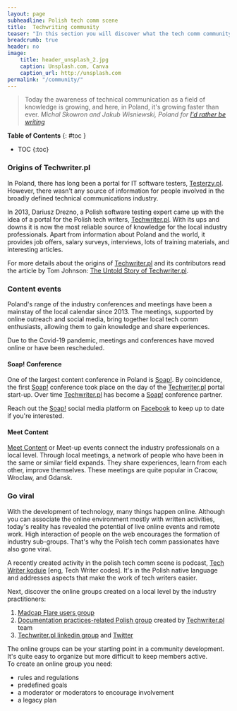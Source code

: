 ```yaml
---
layout: page
subheadline: Polish tech comm scene
title:  Techwriting community
teaser: "In this section you will discover what the tech comm community in Poland is all about, its origin, and activities."
breadcrumb: true
header: no
image:
    title: header_unsplash_2.jpg
    caption: Unsplash.com, Canva
    caption_url: http://unsplash.com
permalink: "/community/"
---
```


> Today the awareness of technical communication as a field of knowledge is growing, and here, in Poland, it's growing faster than ever. <cite>Michal Skowron and Jakub Wisniewski, Poland for [I'd rather be writing](https://idratherbewriting.com/2017/10/31/untold-story-of-techwriter-pl-poland/)</cite>


**Table of Contents**
{: #toc }
*  TOC
{:toc}



### Origins of Techwriter.pl

In Poland, there has long been a portal for IT software testers, [Testerzy.pl](https://testerzy.pl/). However, there wasn't any source of information for people involved in the broadly defined technical communications industry. 

In 2013, Dariusz Drezno, a Polish software testing expert came up with the idea of a portal for the Polish tech writers, [Techwriter.pl](http://techwriter.pl/). With its ups and downs it is now the most reliable source of knowledge for the local industry professionals. Apart from information about Poland and the world, it provides job offers, salary surveys, interviews, lots of training materials, and interesting articles.

For more details about the origins of [Techwriter.pl](http://techwriter.pl/) and its contributors read the article by Tom Johnson: [The Untold Story of Techwriter.pl](https://idratherbewriting.com/2017/10/31/untold-story-of-techwriter-pl-poland/).


### Content events

Poland's range of the industry conferences and meetings have been a mainstay of the local calendar since 2013. The meetings, supported by online outreach and social media, bring together local tech comm enthusiasts, allowing them to gain knowledge and share experiences. 

Due to the Covid-19 pandemic, meetings and conferences have moved online or have been rescheduled.

#### Soap! Conference

One of the largest content conference in Poland is [Soap!](http://soapconf.com/). By coincidence, the first [Soap!](http://soapconf.com/) conference took place on the day of the [Techwriter.pl](http://techwriter.pl/) portal start-up. Over time [Techwriter.pl](http://techwriter.pl/) has become a [Soap!](http://soapconf.com/) conference partner. 

Reach out the [Soap!](http://soapconf.com/) social media platform on [Facebook](https://www.facebook.com/soapconf/) to keep up to date if you're interested.

#### Meet Content

[Meet Content](http://meetcontent.org/) or Meet-up events connect the industry professionals on a local level. Through local meetings, a network of people who have been in the same or similar field expands. They share experiences, learn from each other, improve themselves. These meetings are quite popular in Cracow, Wroclaw, and Gdansk.


### Go viral

With the development of technology, many things happen online. Although you can associate the online environment mostly with written activities, today's reality has revealed the potential of live online events and remote work. High interaction of people on the web encourages the formation of industry sub-groups. That's why the Polish tech comm passionates have also gone viral. 

A recently created activity in the polish tech comm scene is podcast, [Tech Writer koduje](https://techwriterkoduje.pl/) [eng, Tech Writer codes]. It's in the Polish native language and addresses aspects that make the work of tech writers easier.

Next, discover the online groups created on a local level by the industry practitioners:
1. [Madcap Flare users group](https://www.facebook.com/groups/PLFUG) 
2. [Documentation practices-related Polish group](https://www.facebook.com/groups/tworzeniedokumentacji) created by [Techwriter.pl](http://techwriter.pl/) team
3. [Techwriter.pl linkedin group](https://www.linkedin.com/company/techwriter-pl/) and [Twitter](https://twitter.com/techwriterpl)

The online groups can be your starting point in a community development. It's quite easy to organize but more difficult to keep members active.     
To create an online group you need:
* rules and regulations
* predefined goals
* a moderator or moderators to encourage involvement
* a legacy plan



